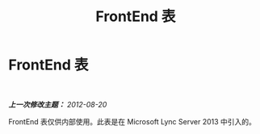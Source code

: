 ﻿---
title: FrontEnd 表
TOCTitle: FrontEnd 表
ms:assetid: 8207af80-41fa-4bec-9523-b0332e8231d9
ms:mtpsurl: https://technet.microsoft.com/zh-cn/library/JJ205046(v=OCS.15)
ms:contentKeyID: 49313436
ms.date: 05/19/2016
mtps_version: v=OCS.15
ms.translationtype: HT
---

# FrontEnd 表

 

_**上一次修改主题：** 2012-08-20_

FrontEnd 表仅供内部使用。此表是在 Microsoft Lync Server 2013 中引入的。

